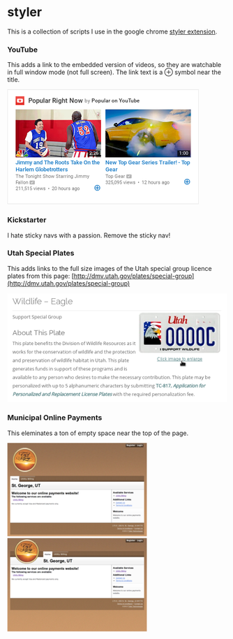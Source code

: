 # styler

This is a collection of scripts I use in the google chrome [styler extension](https://chrome.google.com/webstore/detail/styler/bogdgcfoocbajfkjjolkmcdcnnellpkb).

### YouTube

This adds a link to the embedded version of videos, so they are watchable in full window mode (not full screen). The link text is a ⊕ symbol near the title.

![YouTube example](https://raw.githubusercontent.com/knickers/styler/master/img/youtube-1.png)

### Kickstarter

I hate sticky navs with a passion. Remove the sticky nav!

### Utah Special Plates

This adds links to the full size images of the Utah special group licence plates from this page: [http://dmv.utah.gov/plates/special-group](http://dmv.utah.gov/plates/special-group)

![Special plates example](https://raw.githubusercontent.com/knickers/styler/master/img/utah-special-plates.png)

### Municipal Online Payments

This eleminates a ton of empty space near the top of the page.

![Municipal online payments example 1](https://raw.githubusercontent.com/knickers/styler/master/img/municipal-online-payment-1.png) ![Municipal online payments example 2](https://raw.githubusercontent.com/knickers/styler/master/img/municipal-online-payment-2.png)
